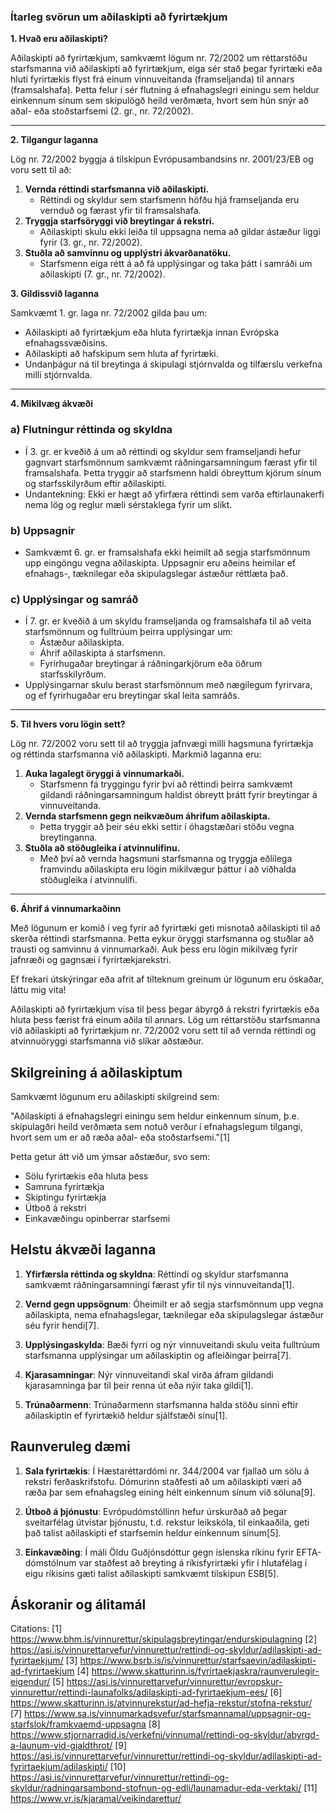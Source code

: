 ### Ítarleg svörun um aðilaskipti að fyrirtækjum

**1. Hvað eru aðilaskipti?**

Aðilaskipti að fyrirtækjum, samkvæmt lögum nr. 72/2002 um réttarstöðu starfsmanna við aðilaskipti að fyrirtækjum, eiga sér stað þegar fyrirtæki eða hluti fyrirtækis flyst frá einum vinnuveitanda (framseljanda) til annars (framsalshafa). Þetta felur í sér flutning á efnahagslegri einingu sem heldur einkennum sínum sem skipulögð heild verðmæta, hvort sem hún snýr að aðal- eða stoðstarfsemi (2. gr., nr. 72/2002).

---

**2. Tilgangur laganna**

Lög nr. 72/2002 byggja á tilskipun Evrópusambandsins nr. 2001/23/EB og voru sett til að:
1. **Vernda réttindi starfsmanna við aðilaskipti.**
   - Réttindi og skyldur sem starfsmenn höfðu hjá framseljanda eru vernduð og færast yfir til framsalshafa.
2. **Tryggja starfsöryggi við breytingar á rekstri.**
   - Aðilaskipti skulu ekki leiða til uppsagna nema að gildar ástæður liggi fyrir (3. gr., nr. 72/2002).
3. **Stuðla að samvinnu og upplýstri ákvarðanatöku.**
   - Starfsmenn eiga rétt á að fá upplýsingar og taka þátt í samráði um aðilaskipti (7. gr., nr. 72/2002).

**3. Gildissvið laganna**

Samkvæmt 1. gr. laga nr. 72/2002 gilda þau um:
- Aðilaskipti að fyrirtækjum eða hluta fyrirtækja innan Evrópska efnahagssvæðisins.
- Aðilaskipti að hafskipum sem hluta af fyrirtæki.
- Undanþágur ná til breytinga á skipulagi stjórnvalda og tilfærslu verkefna milli stjórnvalda.

---

**4. Mikilvæg ákvæði**

### a) **Flutningur réttinda og skyldna**
- Í 3. gr. er kveðið á um að réttindi og skyldur sem framseljandi hefur gagnvart starfsmönnum samkvæmt ráðningarsamningum færast yfir til framsalshafa. Þetta tryggir að starfsmenn haldi óbreyttum kjörum sínum og starfsskilyrðum eftir aðilaskipti.
- Undantekning: Ekki er hægt að yfirfæra réttindi sem varða eftirlaunakerfi nema lög og reglur mæli sérstaklega fyrir um slíkt.

### b) **Uppsagnir**
- Samkvæmt 6. gr. er framsalshafa ekki heimilt að segja starfsmönnum upp eingöngu vegna aðilaskipta. Uppsagnir eru aðeins heimilar ef efnahags-, tæknilegar eða skipulagslegar ástæður réttlæta það.

### c) **Upplýsingar og samráð**
- Í 7. gr. er kveðið á um skyldu framseljanda og framsalshafa til að veita starfsmönnum og fulltrúum þeirra upplýsingar um:
  - Ástæður aðilaskipta.
  - Áhrif aðilaskipta á starfsmenn.
  - Fyrirhugaðar breytingar á ráðningarkjörum eða öðrum starfsskilyrðum.
- Upplýsingarnar skulu berast starfsmönnum með nægilegum fyrirvara, og ef fyrirhugaðar eru breytingar skal leita samráðs.

---

**5. Til hvers voru lögin sett?**

Lög nr. 72/2002 voru sett til að tryggja jafnvægi milli hagsmuna fyrirtækja og réttinda starfsmanna við aðilaskipti. Markmið laganna eru:
1. **Auka lagalegt öryggi á vinnumarkaði.**
   - Starfsmenn fá tryggingu fyrir því að réttindi þeirra samkvæmt gildandi ráðningarsamningum haldist óbreytt þrátt fyrir breytingar á vinnuveitanda.
2. **Vernda starfsmenn gegn neikvæðum áhrifum aðilaskipta.**
   - Þetta tryggir að þeir séu ekki settir í óhagstæðari stöðu vegna breytinganna.
3. **Stuðla að stöðugleika í atvinnulífinu.**
   - Með því að vernda hagsmuni starfsmanna og tryggja eðlilega framvindu aðilaskipta eru lögin mikilvægur þáttur í að viðhalda stöðugleika í atvinnulífi.

---

**6. Áhrif á vinnumarkaðinn**

Með lögunum er komið í veg fyrir að fyrirtæki geti misnotað aðilaskipti til að skerða réttindi starfsmanna. Þetta eykur öryggi starfsmanna og stuðlar að trausti og samvinnu á vinnumarkaði. Auk þess eru lögin mikilvæg fyrir jafnræði og gagnsæi í fyrirtækjarekstri.

Ef frekari útskýringar eða afrit af tilteknum greinum úr lögunum eru óskaðar, láttu mig vita!

Aðilaskipti að fyrirtækjum vísa til þess þegar ábyrgð á rekstri fyrirtækis eða hluta þess færist frá einum aðila til annars. Lög um réttarstöðu starfsmanna við aðilaskipti að fyrirtækjum nr. 72/2002 voru sett til að vernda réttindi og atvinnuöryggi starfsmanna við slíkar aðstæður.



## Skilgreining á aðilaskiptum

Samkvæmt lögunum eru aðilaskipti skilgreind sem:

"Aðilaskipti á efnahagslegri einingu sem heldur einkennum sínum, þ.e. skipulagðri heild verðmæta sem notuð verður í efnahagslegum tilgangi, hvort sem um er að ræða aðal- eða stoðstarfsemi."[1]

Þetta getur átt við um ýmsar aðstæður, svo sem:

- Sölu fyrirtækis eða hluta þess
- Samruna fyrirtækja
- Skiptingu fyrirtækja
- Útboð á rekstri
- Einkavæðingu opinberrar starfsemi

## Helstu ákvæði laganna

1. **Yfirfærsla réttinda og skyldna**: Réttindi og skyldur starfsmanna samkvæmt ráðningarsamningi færast yfir til nýs vinnuveitanda[1].

2. **Vernd gegn uppsögnum**: Óheimilt er að segja starfsmönnum upp vegna aðilaskipta, nema efnahagslegar, tæknilegar eða skipulagslegar ástæður séu fyrir hendi[7].

3. **Upplýsingaskylda**: Bæði fyrri og nýr vinnuveitandi skulu veita fulltrúum starfsmanna upplýsingar um aðilaskiptin og afleiðingar þeirra[7].

4. **Kjarasamningar**: Nýr vinnuveitandi skal virða áfram gildandi kjarasamninga þar til þeir renna út eða nýir taka gildi[1].

5. **Trúnaðarmenn**: Trúnaðarmenn starfsmanna halda stöðu sinni eftir aðilaskiptin ef fyrirtækið heldur sjálfstæði sínu[1].

## Raunveruleg dæmi

1. **Sala fyrirtækis**: 
   Í Hæstaréttardómi nr. 344/2004 var fjallað um sölu á rekstri ferðaskrifstofu. Dómurinn staðfesti að um aðilaskipti væri að ræða þar sem efnahagsleg eining hélt einkennum sínum við söluna[9].

2. **Útboð á þjónustu**: 
   Evrópudómstóllinn hefur úrskurðað að þegar sveitarfélag útvistar þjónustu, t.d. rekstur leikskóla, til einkaaðila, geti það talist aðilaskipti ef starfsemin heldur einkennum sínum[5].

3. **Einkavæðing**: 
   Í máli Öldu Guðjónsdóttur gegn íslenska ríkinu fyrir EFTA-dómstólnum var staðfest að breyting á ríkisfyrirtæki yfir í hlutafélag í eigu ríkisins gæti talist aðilaskipti samkvæmt tilskipun ESB[5].

## Áskoranir og álitamál


Citations:
[1] https://www.bhm.is/vinnurettur/skipulagsbreytingar/endurskipulagning
[2] https://asi.is/vinnurettarvefur/vinnurettur/rettindi-og-skyldur/adilaskipti-ad-fyrirtaekjum/
[3] https://www.bsrb.is/is/vinnurettur/starfsaevin/adilaskipti-ad-fyrirtaekjum
[4] https://www.skatturinn.is/fyrirtaekjaskra/raunverulegir-eigendur/
[5] https://asi.is/vinnurettarvefur/vinnurettur/evropskur-vinnurettur/rettindi-launafolks/adilaskipti-ad-fyrirtaekjum-ees/
[6] https://www.skatturinn.is/atvinnurekstur/ad-hefja-rekstur/stofna-rekstur/
[7] https://www.sa.is/vinnumarkadsvefur/starfsmannamal/uppsagnir-og-starfslok/framkvaemd-uppsagna
[8] https://www.stjornarradid.is/verkefni/vinnumal/rettindi-og-skyldur/abyrgd-a-launum-vid-gjaldthrot/
[9] https://asi.is/vinnurettarvefur/vinnurettur/rettindi-og-skyldur/adilaskipti-ad-fyrirtaekjum/adilaskipti/
[10] https://asi.is/vinnurettarvefur/vinnurettur/rettindi-og-skyldur/radningarsambond-stofnun-og-edli/launamadur-eda-verktaki/
[11] https://www.vr.is/kjaramal/veikindarettur/
